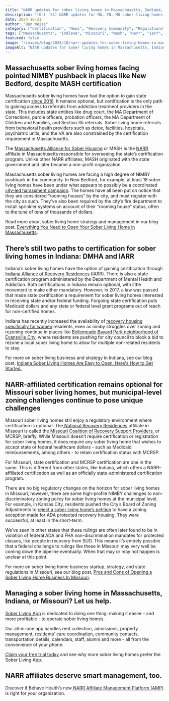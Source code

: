 ```yaml
---
title: "NARR updates for sober living homes in Massachusetts, Indiana, and Missouri"
description: "(Oct '24) NARR updates for MA, IN, MO sober living homes. News on regulations & certification via MASH, IARR, MCRSP affiliates. Stay informed."
date: 2024-10-21
author: "Ben Weiss"
category: ["Certification", "News", "Recovery Community", "Regulations", "Sober Living Management"]
tags: ["Massachusetts", "Indiana", "Missouri", "Mash", "Narr", "Iarr", "Mcrsp"]
featured: false
image: "/images/blog/2024/10/narr-updates-for-sober-living-homes-in-massachusetts-indiana-and-missouri/featured.jpg"
imageAlt: "NARR updates for sober living homes in Massachusetts, Indiana, and Missouri"
---
```


## Massachusetts sober living homes facing pointed NIMBY pushback in places like New Bedford, despite MASH certification

Massachusetts sober living homes have had the option to gain state certification [since 2016](<https://www.lohud.com/story/news/investigations/2018/05/02/sober-home-reform/565620002/>). It remains optional, but certification is the only path to gaining access to referrals from addiction treatment providers in the state. This includes state entities like drug court, the MA Department of Corrections, parole officers, probation officers, the MA Department of Children and Families, and Section 35 referrals. Sober living home referrals from behavioral health providers such as detox, facilities, hospitals, psychiatric units, and the VA are also constrained by the certification requirement in Massachusetts. 

The [Massachusetts Alliance for Sober Housing](<https://mashsoberhousing.org/>) or MASH is the [NARR](<https://narronline.org/>) affiliate in Massachusetts responsible for overseeing the state’s certification program. Unlike other NARR affiliates, MASH originated with the state government and later became a non-profit organization. 

Massachusetts sober living homes are facing a high degree of NIMBY pushback in the community. In New Bedford, for example, at least 18 sober living homes have been under what appears to possibly be a coordinated [city-led harassment campaign](<https://newbedfordlight.org/city-clamps-down-on-sober-homes-and-lodging-houses/>). The homes have all been put on notice that they are considered “rooming houses” by the city, and must register with the city as such. They’ve also been required by the city’s fire department to install sprinkler systems on account of their “rooming house” status, often to the tune of tens of thousands of dollars. 

Read more about sober living home strategy and management in our blog post, [Everything You Need to Open Your Sober Living Home in Massachusetts](<https://soberlivingapp.com/sober-living-app-blog/2022/8/16/everything-you-need-to-open-your-sober-living-home-in-massachusetts>).

## There’s still two paths to certification for sober living homes in Indiana: DMHA and IARR

Indiana’s sober living homes have the option of gaining certification through [Indiana Alliance of Recovery Residences](<https://inarr.org/>) (IARR). There is also a state certification program administered by the Department of Mental Health and Addiction. Both certifications in Indiana remain optional, with little movement to make either mandatory. However, in 2017, a law was passed that made state certification a requirement for sober living homes interested in receiving state and/or federal funding. Forgoing state certification puts Medicaid dollars and any state or federal level grant programs out of reach for non-certified homes. 

Indiana has recently increased the availability of [recovery housing specifically for women](<https://www.wdrb.com/news/new-recovery-home-for-women-soon-to-open-in-southern-indiana/article_7605e534-314f-11ed-9d55-7f423aaf9d62.html>) residents, even as nimby struggles over zoning and rezoning continue in places like [Bellemeade Bayard Park neighborhood of Evansville City](<https://www.tristatehomepage.com/news/residents-concerned-about-sobriety-living-home-rezoning/>), where residents are pushing for city council to block a bid to rezone a local sober living home to allow for multiple non-related residents to stay. 

For more on sober living business and strategy in Indiana, see our blog post, [Indiana Sober Living Homes Are Easy to Open. Here's How to Get Started.](<https://soberlivingapp.com/sober-living-app-blog/2022/8/9/indiana-sober-living-homes-are-easy-to-open-heres-how-to-get-started>)

## NARR-affiliated certification remains optional for Missouri sober living homes, but municipal-level zoning challenges continue to pose unique challenges

Missouri sober living homes still enjoy a regulatory environment where certification is optional. The[ National Recovery Residences](<https://narronline.org/>) affiliate in Missouri is called the[ Missouri Coalition of Recovery Support Providers](<https://mcrsp.org/>), or MCRSP, briefly. While Missouri doesn’t require certification or registration for sober living homes, it does require any sober living home that wishes to accept state or federal healthcare dollars - such as Medicaid reimbursements, among others - to retain certification status with MCRSP. 

For Missouri, state certification and MCRSP certification are one in the same. This is different from other states, like Indiana, which offers a NARR-affiliated certification as well as an officially state-administered certification program. 

There are no big regulatory changes on the horizon for sober living homes in Missouri, however, there are some high-profile NIMBY challenges to non-discriminatory zoning policy for sober living homes at the municipal level. For example, in Kansas City, residents pushed the City’s Board of Zoning Adjustments to [reject a sober living home’s petition](<https://fox4kc.com/news/board-rules-against-sober-living-program-at-kansas-city-home/It%E2%80%99s%20a%20sigh%20of%20relief%20for%20several%20neighbors%20in%20one%20Hickman%20Mills%20neighborhood.>) to have a zoning exception made for ADA protected recovery housing. They were successful, at least in the short-term. 

We’ve seen in other states that these rulings are often later found to be in violation of federal ADA and FHA non-discrimination mandates for protected classes, like people in recovery from SUD. This means it’s entirely possible that a federal challenge to rulings like these in Missouri may very well be coming down the pipeline eventually. When that may or may not happen is unclear at this point. 

For more on sober living home business startup, strategy, and state regulations in Missouri, see our blog post, [Pros and Cons of Opening a Sober Living Home Business In Missouri](<https://soberlivingapp.com/sober-living-app-blog/2022/10/18/pros-and-cons-of-opening-a-sober-living-home-business-in-missouri>).

## Managing a sober living home in Massachusetts, Indiana, or Missouri? Let us help.

[Sober Living App](</>) is dedicated to doing one thing: making it easier - and more profitable - to operate sober living homes.

Our all-in-one app handles rent collection, admissions, property management, residents’ care coordination, community contacts, transportation details, calendars, staff, alumni and more - all from the convenience of your phone.

[Claim your free trial today](<https://behavehealth.com/get-started?__hstc=135632115.075701b9fb7ccd58adc7b5b57a792227.1708902226082.1722205853113.1722795767849.32&__hssc=135632115.7.1722795767849&__hsfp=3530606189>) and see why more sober living homes prefer the Sober Living App.

## NARR affiliates deserve smart management, too. 

Discover if Behave Health’s new[ NARR Affiliate Management Platform (AMP)](<https://behavehealth.com/narr-affiliate>) is right for your organization.